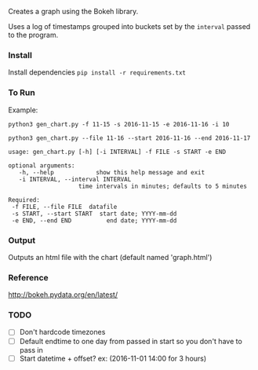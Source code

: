 Creates a graph using the Bokeh library. 

Uses a log of timestamps grouped into buckets set by the `interval` passed to the program.

### Install

Install dependencies `pip install -r requirements.txt`

### To Run
Example:

`python3 gen_chart.py -f 11-15 -s 2016-11-15 -e 2016-11-16 -i 10`

`python3 gen_chart.py --file 11-16 --start 2016-11-16 --end 2016-11-17`
    
    usage: gen_chart.py [-h] [-i INTERVAL] -f FILE -s START -e END

    optional arguments:
       -h, --help            show this help message and exit
       -i INTERVAL, --interval INTERVAL
                        time intervals in minutes; defaults to 5 minutes

    Required:
     -f FILE, --file FILE  datafile
     -s START, --start START  start date; YYYY-mm-dd
     -e END, --end END          end date; YYYY-mm-dd
     

### Output

Outputs an html file with the chart (default named 'graph.html')

### Reference
http://bokeh.pydata.org/en/latest/
     
     
### TODO
- [ ] Don't hardcode timezones
- [ ] Default endtime to one day from passed in start so you don't have to pass in
- [ ] Start datetime + offset?  ex: (2016-11-01 14:00 for 3 hours)
